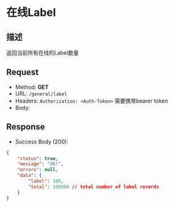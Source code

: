 # 在线Label

## 描述
返回当前所有在线的Label数量

## Request
- Method: **GET**
- URL: `/general/label`
- Headers: `Authorization: <Auth-Token>` 需要携带bearer token
- Body:

## Response
- Success Body (200):
```json
{
    "status": true,
    "message": "OK!",
    "errors": null,
    "data": {
        "label": 100,
        "total": 100000 // total number of label records
    }
}
```